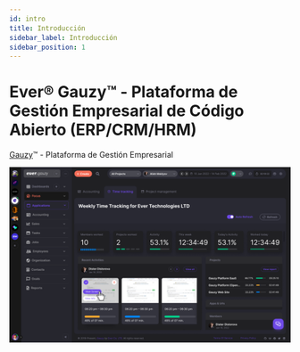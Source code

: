 ```yaml
---
id: intro
title: Introducción
sidebar_label: Introducción
sidebar_position: 1
---
```


# Ever® Gauzy™ - Plataforma de Gestión Empresarial de Código Abierto (ERP/CRM/HRM)

[Gauzy](https://gauzy.co)™ - Plataforma de Gestión Empresarial

![Gauzy](/overview.png)
